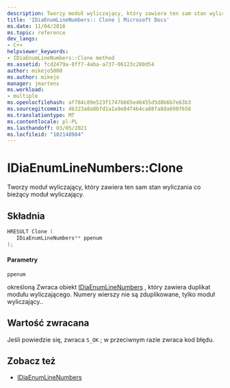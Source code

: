 ```yaml
---
description: Tworzy moduł wyliczający, który zawiera ten sam stan wyliczenia co bieżący moduł wyliczający numery wierszy.
title: 'IDiaEnumLineNumbers:: Clone | Microsoft Docs'
ms.date: 11/04/2016
ms.topic: reference
dev_langs:
- C++
helpviewer_keywords:
- IDiaEnumLineNumbers::Clone method
ms.assetid: fcd2479a-8ff7-4aba-a737-06123c280d54
author: mikejo5000
ms.author: mikejo
manager: jmartens
ms.workload:
- multiple
ms.openlocfilehash: af784c89e523f1747b665e46455d5d8b6b7e63b3
ms.sourcegitcommit: 4b323a8a8bfd1a1a9e84f4b4ca88fa8da690f656
ms.translationtype: MT
ms.contentlocale: pl-PL
ms.lasthandoff: 03/05/2021
ms.locfileid: "102148984"
---
```

# <a name="idiaenumlinenumbersclone"></a>IDiaEnumLineNumbers::Clone
Tworzy moduł wyliczający, który zawiera ten sam stan wyliczania co bieżący moduł wyliczający.

## <a name="syntax"></a>Składnia

```C++
HRESULT Clone ( 
   IDiaEnumLineNumbers** ppenum
);
```

#### <a name="parameters"></a>Parametry
 `ppenum`

określoną Zwraca obiekt [IDiaEnumLineNumbers](../../debugger/debug-interface-access/idiaenumlinenumbers.md) , który zawiera duplikat modułu wyliczającego. Numery wierszy nie są zduplikowane, tylko moduł wyliczający..

## <a name="return-value"></a>Wartość zwracana
 Jeśli powiedzie się, zwraca `S_OK` ; w przeciwnym razie zwraca kod błędu.

## <a name="see-also"></a>Zobacz też
- [IDiaEnumLineNumbers](../../debugger/debug-interface-access/idiaenumlinenumbers.md)
